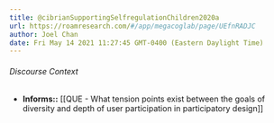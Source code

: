 ```yaml
---
title: @cibrianSupportingSelfregulationChildren2020a
url: https://roamresearch.com/#/app/megacoglab/page/UEfnRADJC
author: Joel Chan
date: Fri May 14 2021 11:27:45 GMT-0400 (Eastern Daylight Time)
---
```




###### Discourse Context

- **Informs::** [[QUE - What tension points exist between the goals of diversity and depth of user participation in participatory design]]
